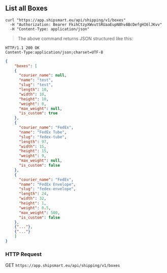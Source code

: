 ## List all Boxes


```shell
curl "https://app.shipsmart.eu/api/shipping/v1/boxes"
  -H "Authorization: Bearer FkihCtzyXWvutSRUaaEupN8hvABcDefgHI6lJKvv"
  -H "Content-Type: application/json"
```

> The above command returns JSON structured like this:

```
HTTP/1.1 200 OK
Content-Type:application/json;charset=UTF-8
```
```json
{
	"boxes": [
    {
      "courier_name": null,
      "name": "test",
      "slug": "test",
      "length": 10,
      "width": 10,
      "height": 10,
      "weight": 0,
      "max_weight": null,
      "is_custom": true
    },
    {
      "courier_name": "FedEx",
      "name": "FedEx Tube",
      "slug": "fedex-tube",
      "length": 97,
      "width": 15,
      "height": 15,
      "weight": 9,
      "max_weight": null,
      "is_custom": false
    },
    {
      "courier_name": "FedEx",
      "name": "FedEx Envelope",
      "slug": "fedex-envelope",
      "length": 24,
      "width": 32,
      "height": 1,
      "weight": 0.5,
      "max_weight": 500,
      "is_custom": false
    },
    {"..."},
    {"..."}
	]
}
```

### HTTP Request

<span class="http-verb get">GET</span> `https://app.shipsmart.eu/api/shipping/v1/boxes`

